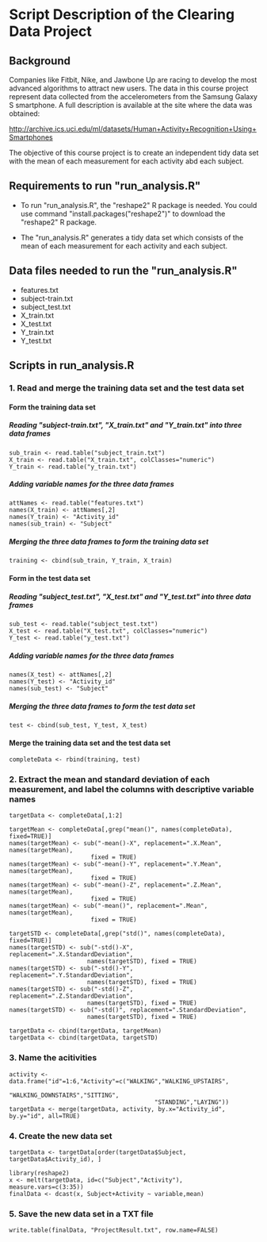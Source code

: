 # Script Description of the Clearing Data Project

## Background
Companies like Fitbit, Nike, and Jawbone Up are racing to develop the most advanced algorithms to attract new users. The data in this course project represent data collected from the accelerometers from the Samsung Galaxy S smartphone. A full description is available at the site where the data was obtained: 

http://archive.ics.uci.edu/ml/datasets/Human+Activity+Recognition+Using+Smartphones

The objective of this course project is to create an independent tidy data set with the mean of each measurement for each activity abd each subject. 


## Requirements to run "run_analysis.R"

* To run "run_analysis.R", the "reshape2" R package is needed. You could use command "install.packages("reshape2")" to download the "reshape2" R package.

* The "run_analysis.R" generates a tidy data set which consists of the mean of each measurement for each activity and each subject.


## Data files needed to run the "run_analysis.R"

* features.txt
* subject-train.txt
* subject_test.txt
* X_train.txt
* X_test.txt
* Y_train.txt
* Y_test.txt


## Scripts in run_analysis.R

### 1. Read and merge the training data set and the test data set
####   Form the training data set
#####  Reading "subject-train.txt", "X_train.txt" and "Y_train.txt" into three data frames

	sub_train <- read.table("subject_train.txt")
	X_train <- read.table("X_train.txt", colClasses="numeric")
	Y_train <- read.table("y_train.txt")

#####  Adding variable names for the three data frames

	attNames <- read.table("features.txt")
	names(X_train) <- attNames[,2]
	names(Y_train) <- "Activity_id"
	names(sub_train) <- "Subject"

#####  Merging the three data frames to form the training data set

	training <- cbind(sub_train, Y_train, X_train)

####   Form in the test data set
#####  Reading "subject_test.txt", "X_test.txt" and "Y_test.txt" into three data frames

	sub_test <- read.table("subject_test.txt")
	X_test <- read.table("X_test.txt", colClasses="numeric")
	Y_test <- read.table("y_test.txt")

#####  Adding variable names for the three data frames

	names(X_test) <- attNames[,2]
	names(Y_test) <- "Activity_id"
	names(sub_test) <- "Subject"

#####  Merging the three data frames to form the test data set

	test <- cbind(sub_test, Y_test, X_test)

####   Merge the training data set and the test data set

	completeData <- rbind(training, test)


### 2. Extract the mean and standard deviation of each measurement, and label the columns with descriptive variable names
	targetData <- completeData[,1:2]

	targetMean <- completeData[,grep("mean()", names(completeData), fixed=TRUE)]
	names(targetMean) <- sub("-mean()-X", replacement=".X.Mean", names(targetMean), 
                           fixed = TRUE)
	names(targetMean) <- sub("-mean()-Y", replacement=".Y.Mean", names(targetMean), 
                           fixed = TRUE)
	names(targetMean) <- sub("-mean()-Z", replacement=".Z.Mean", names(targetMean), 
                           fixed = TRUE)
	names(targetMean) <- sub("-mean()", replacement=".Mean", names(targetMean), 
                           fixed = TRUE)

	targetSTD <- completeData[,grep("std()", names(completeData), fixed=TRUE)]
	names(targetSTD) <- sub("-std()-X", replacement=".X.StandardDeviation", 
                          names(targetSTD), fixed = TRUE)
	names(targetSTD) <- sub("-std()-Y", replacement=".Y.StandardDeviation", 
                          names(targetSTD), fixed = TRUE)
	names(targetSTD) <- sub("-std()-Z", replacement=".Z.StandardDeviation", 
                          names(targetSTD), fixed = TRUE)
	names(targetSTD) <- sub("-std()", replacement=".StandardDeviation", 
                          names(targetSTD), fixed = TRUE)

	targetData <- cbind(targetData, targetMean)
	targetData <- cbind(targetData, targetSTD)
	

### 3. Name the acitivities
	activity <- data.frame("id"=1:6,"Activity"=c("WALKING","WALKING_UPSTAIRS",
                                             "WALKING_DOWNSTAIRS","SITTING",
                                             "STANDING","LAYING"))
	targetData <- merge(targetData, activity, by.x="Activity_id", by.y="id", all=TRUE)


### 4. Create the new data set
	targetData <- targetData[order(targetData$Subject, targetData$Activity_id), ]

	library(reshape2)
	x <- melt(targetData, id=c("Subject","Activity"), measure.vars=c(3:35)) 
	finalData <- dcast(x, Subject+Activity ~ variable,mean)        


### 5. Save the new data set in a TXT file
	write.table(finalData, "ProjectResult.txt", row.name=FALSE)
